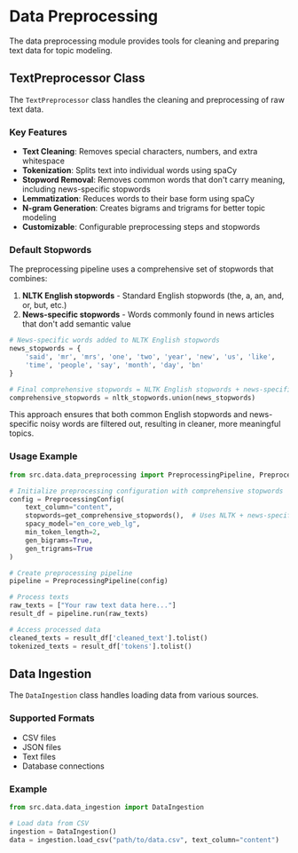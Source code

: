# Data Preprocessing

The data preprocessing module provides tools for cleaning and preparing text data for topic modeling.

## TextPreprocessor Class

The `TextPreprocessor` class handles the cleaning and preprocessing of raw text data.

### Key Features

- **Text Cleaning**: Removes special characters, numbers, and extra whitespace
- **Tokenization**: Splits text into individual words using spaCy
- **Stopword Removal**: Removes common words that don't carry meaning, including news-specific stopwords
- **Lemmatization**: Reduces words to their base form using spaCy
- **N-gram Generation**: Creates bigrams and trigrams for better topic modeling
- **Customizable**: Configurable preprocessing steps and stopwords

### Default Stopwords

The preprocessing pipeline uses a comprehensive set of stopwords that combines:

1. **NLTK English stopwords** - Standard English stopwords (the, a, an, and, or, but, etc.)
2. **News-specific stopwords** - Words commonly found in news articles that don't add semantic value

```python
# News-specific words added to NLTK English stopwords
news_stopwords = {
    'said', 'mr', 'mrs', 'one', 'two', 'year', 'new', 'us', 'like', 
    'time', 'people', 'say', 'month', 'day', 'bn'
}

# Final comprehensive stopwords = NLTK English stopwords + news-specific words
comprehensive_stopwords = nltk_stopwords.union(news_stopwords)
```

This approach ensures that both common English stopwords and news-specific noisy words are filtered out, resulting in cleaner, more meaningful topics.

### Usage Example

```python
from src.data.data_preprocessing import PreprocessingPipeline, PreprocessingConfig, get_comprehensive_stopwords

# Initialize preprocessing configuration with comprehensive stopwords
config = PreprocessingConfig(
    text_column="content",
    stopwords=get_comprehensive_stopwords(),  # Uses NLTK + news-specific stopwords
    spacy_model="en_core_web_lg",
    min_token_length=2,
    gen_bigrams=True,
    gen_trigrams=True
)

# Create preprocessing pipeline
pipeline = PreprocessingPipeline(config)

# Process texts
raw_texts = ["Your raw text data here..."]
result_df = pipeline.run(raw_texts)

# Access processed data
cleaned_texts = result_df['cleaned_text'].tolist()
tokenized_texts = result_df['tokens'].tolist()
```

## Data Ingestion

The `DataIngestion` class handles loading data from various sources.

### Supported Formats

- CSV files
- JSON files
- Text files
- Database connections

### Example

```python
from src.data.data_ingestion import DataIngestion

# Load data from CSV
ingestion = DataIngestion()
data = ingestion.load_csv("path/to/data.csv", text_column="content")
```
